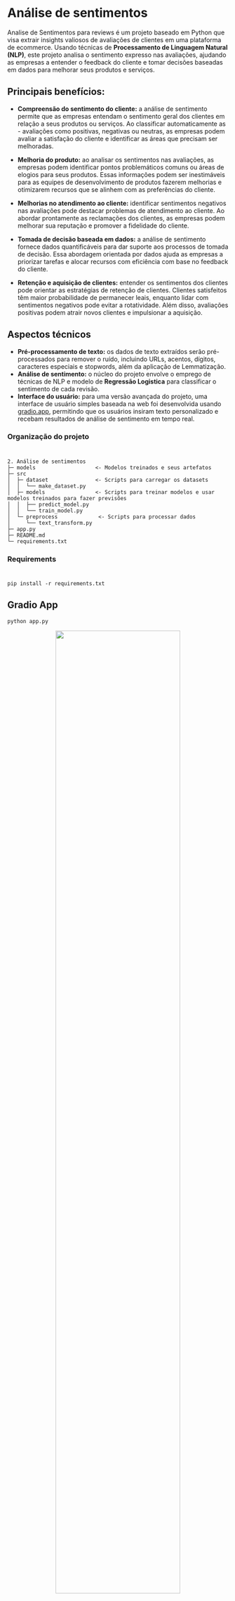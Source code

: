 # Análise de sentimentos 
Analise de Sentimentos para reviews é um projeto baseado em Python que visa extrair insights valiosos de avaliações de clientes em uma plataforma de ecommerce. Usando técnicas de **Processamento de Linguagem Natural (NLP)**, este projeto analisa o sentimento expresso nas avaliações, ajudando as empresas a entender o feedback do cliente e tomar decisões baseadas em dados para melhorar seus produtos e serviços.

## Principais benefícios:

- **Compreensão do sentimento do cliente:** a análise de sentimento permite que as empresas entendam o sentimento geral dos clientes em relação a seus produtos ou serviços. Ao classificar automaticamente as - avaliações como positivas, negativas ou neutras, as empresas podem avaliar a satisfação do cliente e identificar as áreas que precisam ser melhoradas.

- **Melhoria do produto:** ao analisar os sentimentos nas avaliações, as empresas podem identificar pontos problemáticos comuns ou áreas de elogios para seus produtos. Essas informações podem ser inestimáveis para as equipes de desenvolvimento de produtos fazerem melhorias e otimizarem recursos que se alinhem com as preferências do cliente.

- **Melhorias no atendimento ao cliente:** identificar sentimentos negativos nas avaliações pode destacar problemas de atendimento ao cliente. Ao abordar prontamente as reclamações dos clientes, as empresas podem melhorar sua reputação e promover a fidelidade do cliente.

- **Tomada de decisão baseada em dados:** a análise de sentimento fornece dados quantificáveis para dar suporte aos processos de tomada de decisão. Essa abordagem orientada por dados ajuda as empresas a priorizar tarefas e alocar recursos com eficiência com base no feedback do cliente.

- **Retenção e aquisição de clientes:** entender os sentimentos dos clientes pode orientar as estratégias de retenção de clientes. Clientes satisfeitos têm maior probabilidade de permanecer leais, enquanto lidar com sentimentos negativos pode evitar a rotatividade. Além disso, avaliações positivas podem atrair novos clientes e impulsionar a aquisição.

## Aspectos técnicos
- **Pré-processamento de texto:** os dados de texto extraídos serão pré-processados para remover o ruído, incluindo URLs, acentos, dígitos, caracteres especiais e stopwords, além da aplicação de Lemmatização.
- **Análise de sentimento:** o núcleo do projeto envolve o emprego de técnicas de NLP e modelo de **Regressão Logistica** para classificar o sentimento de cada revisão.
- **Interface do usuário:** para uma versão avançada do projeto, uma interface de usuário simples baseada na web foi desenvolvida usando [gradio.app](https://www.gradio.app/), permitindo que os usuários insiram texto personalizado e recebam resultados de análise de sentimento em tempo real.

### Organização do projeto
#
```
2. Análise de sentimentos
├─ models                   <- Modelos treinados e seus artefatos
├─ src
│  ├─ dataset               <- Scripts para carregar os datasets
│  │  └── make_dataset.py
│  ├─ models                <- Scripts para treinar modelos e usar modelos treinados para fazer previsões
│  │  ├── predict_model.py
│  │  └── train_model.py
│  └─ preprocess             <- Scripts para processar dados
│     └── text_transform.py
├─ app.py  
├─ README.md
└─ requirements.txt

```
### Requirements
#

```
pip install -r requirements.txt
```

## Gradio App
```
python app.py
```

<p align="center">
  <img src="https://github.com/pedrohrafael/brazilian-ecommerce/assets/59976208/e4e27444-97a2-49d8-8bfa-d9febd3926cc" style="width:75% ;align:center"/>
<p/>
